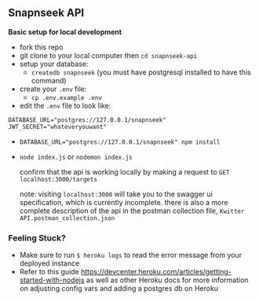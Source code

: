 ## Snapnseek API

**Basic setup for local development**

- fork this repo
- git clone to your local computer then `cd snapnseek-api`
- setup your database:
  - `createdb snapnseek` (you must have postgresql installed to have this command)
- create your `.env` file:
  - `cp .env.example .env`
- edit the `.env` file to look like:

```
DATABASE_URL="postgres://127.0.0.1/snapnseek"
JWT_SECRET="whateveryouwant"
```

- `DATABASE_URL="postgres://127.0.0.1/snapnseek" npm install`
- `node index.js` or `nodemon index.js`

  confirm that the api is working locally by making a request to `GET localhost:3000/targets`

  note: visiting `localhost:3000` will take you to the swagger ui specification, which is currently incomplete. there is also a more complete description of the api in the postman collection file, `Kwitter API.postman_collection.json`
  
  
 ### Feeling Stuck?
 - Make sure to run `$ heroku logs` to read the error message from your deployed instance
 - Refer to this guide https://devcenter.heroku.com/articles/getting-started-with-nodejs as well as other Heroku docs for more information on adjusting config vars and adding a postgres db on Heroku
